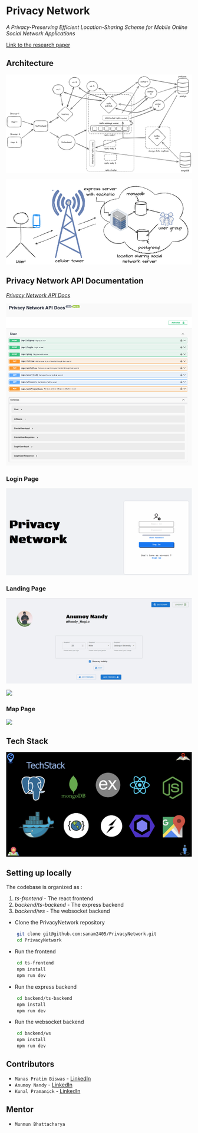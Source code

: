 # Privacy Network

<i> A Privacy-Preserving Efficient Location-Sharing Scheme for Mobile Online
Social Network Applications </i>

[Link to the research paper](https://ieeexplore.ieee.org/abstract/document/9288801)

## Architecture

![](idea/high/architecture-with-bg.png)

![](presentation/assets/architecture.png)

## Privacy Network API Documentation

_[Privacy Network API Docs](https://privacynetwork.onrender.com/docs)_

_![OpenAPI Swagger API Docs](./idea/high/openapi.png)_

<!--
### A. Registration - <i> User </i>

![](presentation/assets/registration.png)

### B. Registration - <i> LSSNS </i>

![](presentation/assets/regnlssn.png)

### C. <i> mSON </i> user login, authentication and key generation

![](presentation/assets/auth.png)

### D. <i> LSSNS </i> login, authentication and key generation

![](presentation/assets/authlssns.png)

### E. Distance threshold registration

![](presentation/assets/distanceregistration.png)

### F. User location update

![](presentation/assets/updatelocation.png)

### G. Friend's location query

![](presentation/assets/queryfriend.png) -->

### Login Page

![](presentation/assets/Login_Speed.gif)

### Landing Page

![](presentation/assets/Landing_Speed.gif)

![](presentation/assets/FriendsPage_Speed.gif)

### Map Page

![](presentation/assets/Map_Speed.gif)

## Tech Stack

![](presentation/assets/techstack.png)

## Setting up locally

The codebase is organized as :

1. _ts-frontend_ - The react frontend
2. _backend/ts-backend_ - The express backend
3. _backend/ws_ - The websocket backend

- Clone the PrivacyNetwork repository

```bash
    git clone git@github.com:sanam2405/PrivacyNetwork.git
    cd PrivacyNetwork
```

- Run the frontend

```bash
    cd ts-frontend
    npm install
    npm run dev
```

- Run the express backend

```bash
    cd backend/ts-backend
    npm install
    npm run dev
```

- Run the websocket backend

```bash
    cd backend/ws
    npm install
    npm run dev
```

## Contributors

- `Manas Pratim Biswas` -
  [LinkedIn](https://www.linkedin.com/in/manas-pratim-biswas/)
- `Anumoy Nandy` -
  [LinkedIn](https://www.linkedin.com/in/anumoy-nandy-9b527b204/)
- `Kunal Pramanick` -
  [LinkedIn](https://www.linkedin.com/in/kunal-pramanick-9755061b0/)

## Mentor

- `Munmun Bhattacharya`

